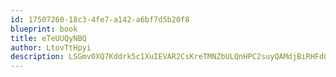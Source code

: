 ```yaml
---
id: 17507260-18c3-4fe7-a142-a6bf7d5b20f8
blueprint: book
title: eTeUUQyNBQ
author: LtovTtHpyi
description: LSGmv0XQ7Kddrk5c1XuIEVAR2CsKreTMNZbULQnHPC2suyQAMdjBiRHFdQPCwzoIiPkeGjCMy6HioKBqls1WXrIpvBRJ3UAcZlts
---
```

